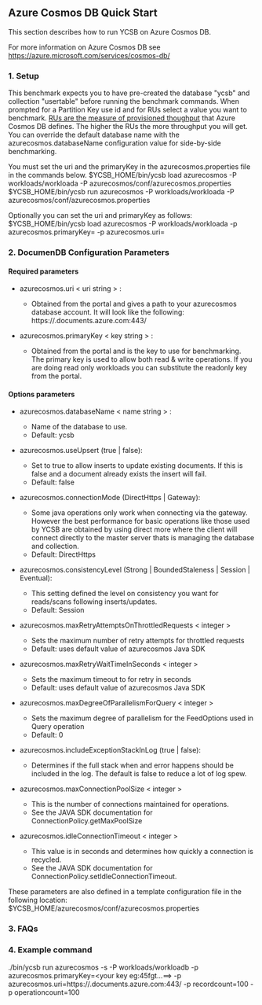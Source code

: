 <!--
Copyright (c) 2018 YCSB contributors.
All rights reserved.

Licensed under the Apache License, Version 2.0 (the "License"); you
may not use this file except in compliance with the License. You
may obtain a copy of the License at

http://www.apache.org/licenses/LICENSE-2.0

Unless required by applicable law or agreed to in writing, software
distributed under the License is distributed on an "AS IS" BASIS,
WITHOUT WARRANTIES OR CONDITIONS OF ANY KIND, either express or
implied. See the License for the specific language governing
permissions and limitations under the License. See accompanying
LICENSE file.
-->

## Azure Cosmos DB Quick Start

This section describes how to run YCSB on Azure Cosmos DB. 

For more information on Azure Cosmos DB see 
https://azure.microsoft.com/services/cosmos-db/

### 1. Setup
This benchmark expects you to have pre-created the database "ycsb" and
collection "usertable" before running the benchmark commands.  When
prompted for a Partition Key use id and for RUs select a value you
want to benchmark.  [RUs are the measure of provisioned thoughput](https://docs.microsoft.com/azure/cosmos-db/request-units)
that Azure Cosmos DB defines. The higher the RUs the more throughput you will
get. You can override the default database name with the 
azurecosmos.databaseName configuration value for side-by-side
benchmarking.

You must set the uri and the primaryKey in the azurecosmos.properties file in the commands below.
    $YCSB_HOME/bin/ycsb load azurecosmos -P workloads/workloada -P azurecosmos/conf/azurecosmos.properties
    $YCSB_HOME/bin/ycsb run azurecosmos -P workloads/workloada -P azurecosmos/conf/azurecosmos.properties

Optionally you can set the uri and primaryKey as follows:
    $YCSB_HOME/bin/ycsb load azurecosmos -P workloads/workloada -p azurecosmos.primaryKey=<key from the portal> -p azurecosmos.uri=<uri from the portal>

### 2. DocumenDB Configuration Parameters

#### Required parameters

- azurecosmos.uri < uri string > :
    - Obtained from the portal and gives a path to your azurecosmos database
	  account.  It will look like the following:  
	  https://<your account name>.documents.azure.com:443/

- azurecosmos.primaryKey < key string > :
    - Obtained from the portal and is the key to use for benchmarking.  The
	  primary key is used to allow both read & write operations.  If you are
	  doing read only workloads you can substitute the readonly key from the
	  portal.

#### Options parameters

- azurecosmos.databaseName < name string > :
    - Name of the database to use.
    - Default: ycsb

- azurecosmos.useUpsert (true | false):
	- Set to true to allow inserts to update existing documents.  If this is 
	  false and a document already exists the insert will fail.
    - Default: false

- azurecosmos.connectionMode (DirectHttps | Gateway):
	- Some java operations only work when connecting via the gateway.  However
	  the best performance for basic operations like those used by YCSB are
	  obtained by using direct more where the client will connect directly to the
	  master server thats is managing the database and collection.
    - Default: DirectHttps

- azurecosmos.consistencyLevel (Strong | BoundedStaleness | Session | Eventual):
	- This setting defined the level on consistency you want for reads/scans
	  following inserts/updates. 
	- Default: Session

- azurecosmos.maxRetryAttemptsOnThrottledRequests < integer >
    - Sets the maximum number of retry attempts for throttled requests
    - Default: uses default value of azurecosmos Java SDK

- azurecosmos.maxRetryWaitTimeInSeconds < integer >
    - Sets the maximum timeout to for retry in seconds
    - Default: uses default value of azurecosmos Java SDK

- azurecosmos.maxDegreeOfParallelismForQuery < integer >
    - Sets the maximum degree of parallelism for the FeedOptions used in Query operation
    - Default: 0

- azurecosmos.includeExceptionStackInLog (true | false):
    - Determines if the full stack when and error happens should be included in the log.
	  The default is false to reduce a lot of log spew.

- azurecosmos.maxConnectionPoolSize < integer >
   - This is the number of connections maintained for operations.
   - See the JAVA SDK documentation for ConnectionPolicy.getMaxPoolSize

- azurecosmos.idleConnectionTimeout < integer >
   - This value is in seconds and determines how quickly a connection is recycled.
   - See the JAVA SDK documentation for ConnectionPolicy.setIdleConnectionTimeout.

These parameters are also defined in a template configuration file in the
following location:
  $YCSB_HOME/azurecosmos/conf/azurecosmos.properties

### 3. FAQs

### 4. Example command
./bin/ycsb run azurecosmos -s -P workloads/workloadb -p azurecosmos.primaryKey=<your key eg:45fgt...==> -p azurecosmos.uri=https://<your account>.documents.azure.com:443/ -p recordcount=100 -p operationcount=100
